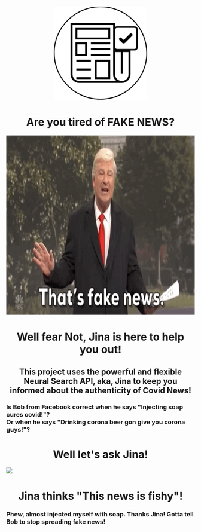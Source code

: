 
<p align="center">
  <img width="250" height="250" src="assets/logo.png">
</p>
<h1 align="center">
  
</h1>

<h1 align="center">
  Are you tired of FAKE NEWS?
</h1>

<p align="center">
  <img height="480" width="960" src="assets/fake-news.gif">
</p>

<h1 align="center">
  Well fear Not, Jina is here to help you out!
</h1>

<h2 align="center">
  This project uses the powerful and flexible Neural Search API, aka, Jina to keep you informed about the authenticity of Covid News!
</h2>

<h3>
  Is Bob from Facebook correct when he says "Injecting soap cures covid!"?<br>
  Or when he says "Drinking corona beer gon give you corona guys!"?
</h3>
<h1 align="center">
  Well let's ask Jina!
</h1>
<img src="assets/fake_bob.gif">
<h1 align="center">
  Jina thinks "This news is fishy"! <br>
</h1>
<h3>
  Phew, almost injected myself with soap. Thanks Jina! Gotta tell Bob to stop spreading fake news!
</h3>
